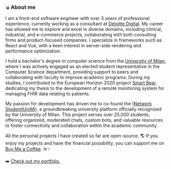 ### ↘️ About me
I am a front-end software engineer with over 3 years of professional experience, currently working as a consultant at [Deloitte Digital](https://www.deloittedigital.com/it/en.html). My career has allowed me to explore and excel in diverse domains, including clinical, industrial, and e-commerce projects, collaborating with both consulting firms and product-focused companies. I specialize in frameworks such as React and Vue, with a keen interest in server-side rendering and performance optimization.

I hold a bachelor's degree in computer science from the [University of Milan](https://www.unimi.it/it), where I was actively engaged as an elected student representative in the Computer Science department, providing support to peers and collaborating with faculty to improve academic programs. During my studies, I contributed to the European Horizon 2020 project [Smart Bear](https://cordis.europa.eu/project/id/857172/it), dedicating my thesis to the development of a remote monitoring system for managing FHIR data relating to patients.

My passion for development has driven me to co-found the ([Network StudentiUniMi](https://studentiunimi.it/)), a groundbreaking university platform officially recognized by the University of Milan. This project serves over 25,000 students, offering organized, moderated chats, custom bots, and valuable resources to foster connectivity and collaboration within the academic community.

All the personal projects I have created so far are open-source. 🌎
If you enjoy my projects and have the financial possibility, you can support me on [Buy Me a Coffee](https://www.buymeacoffee.com/giuseppetm). ☕✨

➡️ [Check out my portfolio.](https://giuseppedelcampo.netlify.app/)
